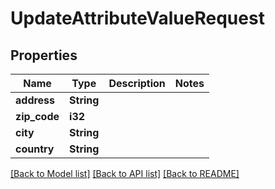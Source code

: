 # UpdateAttributeValueRequest

## Properties

Name | Type | Description | Notes
------------ | ------------- | ------------- | -------------
**address** | **String** |  | 
**zip_code** | **i32** |  | 
**city** | **String** |  | 
**country** | **String** |  | 

[[Back to Model list]](../README.md#documentation-for-models) [[Back to API list]](../README.md#documentation-for-api-endpoints) [[Back to README]](../README.md)


